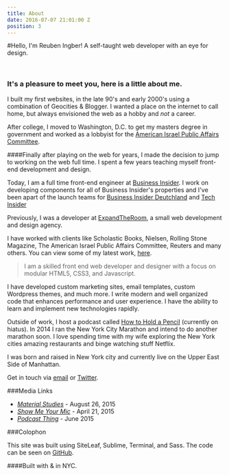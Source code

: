 ```yaml
---
title: About
date: 2016-07-07 21:01:00 Z
position: 3
---
```


#Hello, I'm Reuben Ingber! A self-taught web developer with an eye for design.

<br>

### It's a pleasure to meet you, here is a little about me. 

I built my first websites, in the late 90's and early 2000's using a combination of Geocities & Blogger. I wanted a place on the internet to call home, but always envisioned the web as a hobby and *not* a career. 

After college, I moved to Washington, D.C. to get my masters degree in government and worked as a lobbyist for the [American Israel Public Affairs Committee](http://aipac.org). 

####Finally after playing on the web for years, I made the decision to jump to working on the web full time. I spent a few years teaching myself front-end development and design. 

Today, I am a full time front-end engineer at [Business Insider](http://businessinsider.com). I work on developing components for all of Business Insider's properties and I've been apart of the launch teams for [Business Insider Deutchland](http://businessinsider.de/?IR=C) and [Tech Insider](http://techinsider.io) 

Previously, I was a developer at [ExpandTheRoom](http://expandtheroom.com), a small web development and design agency. 

I have worked with clients like Scholastic Books, Nielsen, Rolling Stone Magazine, The American Israel Public Affairs Committee, Reuters and many others. You can view some of my latest work, [here](/work).

> I am a skilled front end web developer and designer with a focus on modular HTML5, CSS3, and Javascript.

I have developed custom marketing sites, email templates, custom Wordpress themes, and much more.  I write modern and well organized code that enhances performance and user experience. I have the ability to learn and implement new technologies rapidly.

Outside of work, I host a podcast called [How to Hold a Pencil](http://howtoholdapencil.com) (currently on hiatus). In 2014 I ran the New York City Marathon and intend to do another marathon soon. I love spending time with my wife exploring the New York cities amazing restaurants and binge watching stuff Netflix. 

I was born and raised in New York city and currently live on the Upper East Side of Manhattan.

Get in touch via [email](mailto:reuben.ingber@gmail.com) or [Twitter](http://twitter.com/reubeningber).

###Media Links

* [*Material Studies*](http://www.material-studies.com/conversations/2015/8/21/reuben-ingber) - August 26, 2015
* [*Show Me Your Mic*](http://goodstuff.fm/smym/82) - April 21, 2015 
* [*Podcast Thing*](http://podcastthing.com/reuben-ingber) - June 2015


###Colophon 

This site was built using SiteLeaf, Sublime, Terminal, and Sass. The code can be seen on [GitHub](http://github.com).

####Built with <i class="fa fa-heart"></i> & <i class="fa fa-coffee"></i> in NYC.